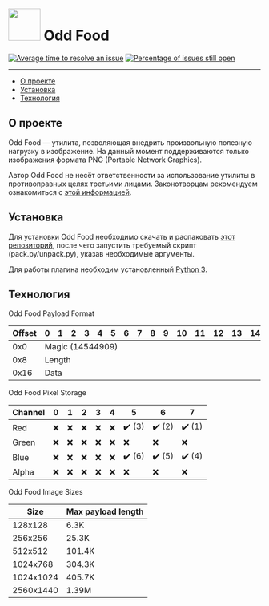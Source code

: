 # <img src="https://isoviet.github.io/media/icons/banana/icon.svg" height="64"> Odd Food

[![Average time to resolve an issue](http://isitmaintained.com/badge/resolution/isoviet/odd-food.svg)](http://isitmaintained.com/project/isoviet/odd-food "Average time to resolve an issue") [![Percentage of issues still open](http://isitmaintained.com/badge/open/isoviet/odd-food.svg)](http://isitmaintained.com/project/isoviet/odd-food "Percentage of issues still open")

--------------

* [О проекте](#о-проекте)
* [Установка](#установка)
* [Технология](#технология)

## О проекте
Odd Food — утилита, позволяющая внедрить произвольную полезную нагрузку в изображение. На данный момент поддерживаются только изображения формата PNG (Portable Network Graphics).

Автор Odd Food не несёт ответственности за использование утилиты в противоправных целях третьими лицами. Законотворцам рекомендуем ознакомиться с [этой информацией](https://ru.wikipedia.org/wiki/Умысел).

## Установка
Для установки Odd Food необходимо скачать и распаковать [этот репозиторий](https://github.com/isoviet/oddfood/archive/refs/heads/master.zip), после чего запустить требуемый скрипт (pack.py/unpack.py), указав необходимые аргументы.

Для работы плагина необходим установленный [Python 3](https://www.python.org/downloads/).

## Технология
Odd Food Payload Format
<table><thead><tr><th>Offset</th><th>0</th><th>1</th><th>2</th><th>3</th><th>4</th><th>5</th><th>6</th><th>7</th><th>8</th><th>9</th><th>10</th><th>11</th><th>12</th><th>13</th><th>14</th><th>15</th><th>16</th><th>17</th><th>18</th><th>19</th><th>20</th><th>21</th></tr></thead><tbody><tr><td>0x0</td><td colspan=22>Magic (14544909)</td></tr><tr><td>0x8</td><td colspan=22>Length</td></tr><tr><td>0x16</td><td colspan=22>Data</td></tr></tbody></table>

Odd Food Pixel Storage
<table><thead><tr><th>Channel</th><th>0</th><th>1</th><th>2</th><th>3</th><th>4</th><th>5</th><th>6</th><th>7</th></tr></thead><tbody><tr><td>Red</td><td>❌</td><td>❌</td><td>❌</td><td>❌</td><td>❌</td><td>✔️ (3)</td><td>✔️ (2)</td><td>✔️ (1)</td></tr><tr><td>Green</td><td>❌</td><td>❌</td><td>❌</td><td>❌</td><td>❌</td><td>❌</td><td>❌</td><td>❌</td></tr><tr></tr><tr><td>Blue</td><td>❌</td><td>❌</td><td>❌</td><td>❌</td><td>❌</td><td>✔️ (6)</td><td>✔️ (5)</td><td>✔️ (4)</td></tr><tr><td>Alpha</td><td>❌</td><td>❌</td><td>❌</td><td>❌</td><td>❌</td><td>❌</td><td>❌</td><td>❌</td></tr></tbody></table>

Odd Food Image Sizes
<table><thead><tr><th>Size</th><th>Max payload length</th></tr></thead><tbody><tr><td>128x128</td><td>6.3K</td></tr><tr><td>256x256</td><td>25.3K</td></tr><tr><td>512x512</td><td>101.4K</td></tr><tr><td>1024x768</td><td>304.3K</td></tr><tr></tr><tr><td>1024x1024</td><td>405.7K</td></tr><tr><td>2560x1440</td><td>1.39M</td></tr></tbody></table>
